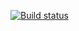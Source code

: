 [![Build status](https://ci.appveyor.com/api/projects/status/kyv0tl28ltybf5uf?svg=true)](https://ci.appveyor.com/project/sku11busters/matchers)